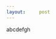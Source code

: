 ```yaml
---
layout:     post
---
```

abcdefgh
<!-- 
layout:   post
title:    "100 Day Maker Challenge"
date:     2019-05-17 12:00:00 -0500
image:
    path: "https://source.unsplash.com/NL_DF0Klepc/800x300"
    thumbnail: "https://source.unsplash.com/NL_DF0Klepc/800x300"
    # overlay_filter: .5
    caption: "[Cesar Carlevarino Aragon] at Unsplash](https://unsplash.com/photos/NL_DF0Klepc)"
tags: [challenge, maker, 100 day challenge]

---
I'm back! A few days ago, I decided to challenge myself to make something every day for 100 days. I'm a few days in, but I want to share my posts here as well. I'll add links to each day here, with more info as well as files for some of the designs.

* Day 1: Wall Mounted Phone Stand
* Day 2: WH40k Movement Gauge
* Day 3: Hanging Lamp
* Day 4: Squid Earrings
* Day 5: Map Pendant
* Day 6: Nail Stamping Plates
* Day 7: Pegboard Hooks -->